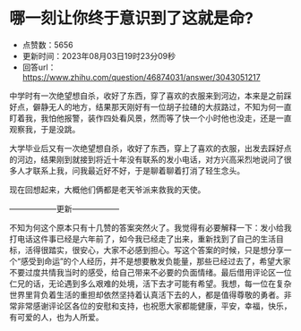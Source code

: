 # 哪一刻让你终于意识到了这就是命?
- 点赞数：5656
- 更新时间：2023年08月03日19时23分09秒
- 回答url：https://www.zhihu.com/question/46874031/answer/3043051217
<body>
 <p data-pid="b4AZ3LJH">中学时有一次绝望想自杀，收好了东西，穿了喜欢的衣服来到河边，本来是之前踩好点，僻静无人的地方，结果那天刚好有一位胡子拉碴的大叔路过，不知为何一直盯着我，我怕他报警，装作四处看风景，然而等了快一个小时他也没走，还是一直观察我，于是没跳。</p>
 <p data-pid="4BmgzpGC">大学毕业后又有一次绝望想自杀，收好了东西，穿上了喜欢的衣服，出发去踩好点的河边，结果刚到就接到将近十年没有联系的发小电话，对方兴高采烈地说问了很多人才联系上我，问我最近好不好，于是聊着聊着打消了轻生念头。</p>
 <p data-pid="jPzWTsgj">现在回想起来，大概他们俩都是老天爷派来救我的天使。</p>
 <p data-pid="cGEEkW1r">——————更新——————</p>
 <p data-pid="Loh95aPd">不知为何这个原本只有十几赞的答案突然火了。我觉得有必要解释一下：发小给我打电话这件事已经是六年前了，如今我已经走了出来，重新找到了自己的生活目标，活得很踏实，很安心，大家不必感到担心。写这个答案的时候，只是想分享一个“感受到命运”的个人经历，并不是想要散发负能量，那些已经过去了，希望大家不要过度共情我当时的感受，给自己带来不必要的负面情绪。最后借用评论区一位仁兄的话，无论遇到多么艰难的处境，活下去才可能有希望。我想，每一位在复杂世界里背负着生活的重担却依然坚持着认真活下去的人，都是值得尊敬的勇者。非常非常感谢评论区各位的安慰和支持，也祝愿大家都能健康，平安，幸福，快乐，有可爱的人，也为人所爱。</p>
</body>